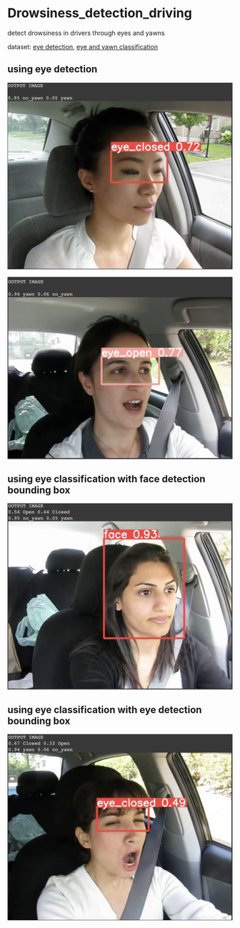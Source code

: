 # Drowsiness_detection_driving
detect drowsiness in drivers through eyes and yawns

dataset: [eye detection](https://universe.roboflow.com/ai-project-t1xm8/eye-detector-01g2k), [eye and yawn classification](https://www.kaggle.com/datasets/dheerajperumandla/drowsiness-dataset) 

## using eye detection

<p align="center">
<img src="images_outputs/Screenshot 2023-05-21 at 11.56.28 PM.png "Title"using eye detection"/>
</p>

<p align="center">
<img src="images_outputs/Screenshot 2023-05-21 at 11.56.59 PM.png"Title"using eye detection"/>
</p>

## using eye classification with face detection bounding box

<p align="center">
<img src="images_outputs/Screenshot 2023-05-21 at 11.56.40 PM.png "Title"using eye detection"/>
</p>

## using eye classification with eye detection bounding box

<p align="center">
<img src="images_outputs/Screenshot 2023-05-21 at 11.56.49 PM.png"Title"using eye detection"/>
</p>
